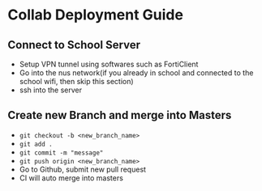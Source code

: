 # Collab Deployment Guide 
## Connect to School Server
* Setup VPN tunnel using softwares such as FortiClient
* Go into the nus network(if you already in school and connected to the school wifi, then skip this section)
* ssh into the server

## Create new Branch and merge into Masters
* `git checkout -b <new_branch_name>`
* `git add .`
* `git commit -m "message"`
* `git push origin <new_branch_name>`
* Go to Github, submit new pull request
* CI will auto merge into masters